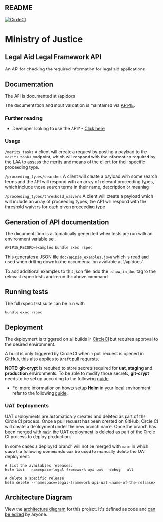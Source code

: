 ## README
[![CircleCI](https://circleci.com/gh/ministryofjustice/legal-framework-api.svg?style=shield)](https://circleci.com/gh/ministryofjustice/legal-framework-api/tree/main)

# Ministry of Justice

## Legal Aid Legal Framework API

An API for checking the required information for legal aid applications

## Documentation

The API is documented at /apidocs

The documentation and input validation is maintained via
[APIPIE](https://github.com/Apipie/apipie-rails).


### Further reading
* Developer looking to use the API? - [Click here](docs/development.md)


### Usage
`/merits_tasks`
A client will create a request by posting a payload to the `merits_tasks` endpoint, which will respond with the information required by the LAA to assess the
merits and means of the client for their specific proceeding type.

`/proceeding_types/searches`
A client will create a payload with some search terms and the API will respond with an array of relevant proceeding types, which include those search terms in their name, description or meaning

`/proceeding_types/threshold_waivers`
A client will create a payload which will include an array of proceeding types, the API will respond with the threshold waivers for each given proceeding type

## Generation of API documentation
The documentation is automatically generated when tests are run with an environment variable set.

```shell
APIPIE_RECORD=examples bundle exec rspec
```

This generates a JSON file `doc/apipie_examples.json` which is read and used when drilling down in the documentation available at '/apidocs'.

To add additional examples to this json file, add the `:show_in_doc` tag to the relevant rspec tests and rerun the above command.

## Running tests

The full rspec test suite can be run with
```
bundle exec rspec
```

## Deployment

The deployment is triggered on all builds in [CircleCI](https://circleci.com/gh/ministryofjustice/legal-framework-api) but requires approval to the desired environment.

A build is only triggered by Circle CI when a pull request is opened in GitHub, this also applies to `Draft` pull requests.

**NOTE:** **git-crypt** is required to store secrets required for **uat**, **staging** and **production** environments.
To be able to modify those secrets, **git-crypt** needs to be set up according to the following
[guide](https://user-guide.cloud-platform.service.justice.gov.uk/tasks.html#git-crypt).

* For more information on howto setup **Helm** in your local environment refer to the following [guide](https://ministryofjustice.github.io/cloud-platform-user-docs/02-deploying-an-app/002-app-deploy-helm/#installing-and-configuring-helm-and-tiller).

### UAT Deployments

UAT deployments are automatically created and deleted as part of the Circle CI process. Once a pull request has been created on GitHub, Circle CI will create a deployment under the new branch name.
Once the branch has been merged with `main` the UAT deployment is deleted as part of the Circle CI process to deploy production.

In some cases a deployed branch will not be merged with `main` in which case the following commands can be used to manually delete the UAT deployment:

```
# list the availables releases:
helm list --namespace=legal-framework-api-uat --debug --all

# delete a specific release
helm delete --namespace=legal-framework-api-uat <name-of-the-release>
```

## Architecture Diagram

View the [architecture diagram](https://structurizr.com/share/55246/diagrams#apply-container) for this project.
It's defined as code and [can be edited](https://github.com/ministryofjustice/laa-architecture-as-code/blob/main/src/main/kotlin/model/Apply.kt) by anyone.
